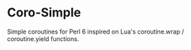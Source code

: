 Coro-Simple
===========

Simple coroutines for Perl 6 inspired on Lua's coroutine.wrap / coroutine.yield functions.
